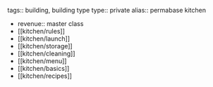 tags:: building, building type
type:: private
alias:: permabase kitchen

- revenue:: master class
- [[kitchen/rules]]
- [[kitchen/launch]]
- [[kitchen/storage]]
- [[kitchen/cleaning]]
- [[kitchen/menu]]
- [[kitchen/basics]]
- [[kitchen/recipes]]